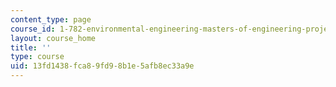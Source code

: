 ```yaml
---
content_type: page
course_id: 1-782-environmental-engineering-masters-of-engineering-project-fall-2003-spring-2004
layout: course_home
title: ''
type: course
uid: 13fd1438-fca8-9fd9-8b1e-5afb8ec33a9e
---
```


